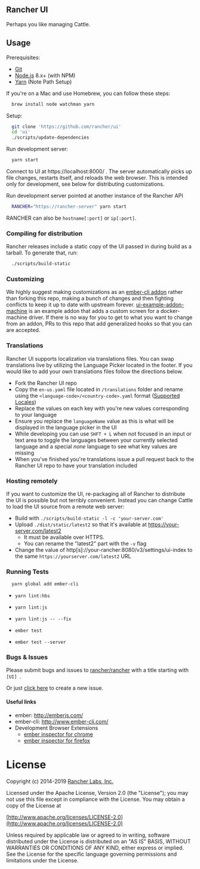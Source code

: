 Rancher UI
--------

Perhaps you like managing Cattle.

## Usage

Prerequisites:
* [Git](http://git-scm.com/)
* [Node.js](http://nodejs.org/) 8.x+ (with NPM)
* [Yarn](https://yarnpkg.com/en/docs/install) (Note Path Setup)

If you're on a Mac and use Homebrew, you can follow these steps:
```bash
  brew install node watchman yarn
```

Setup:
```bash
  git clone 'https://github.com/rancher/ui'
  cd 'ui'
  ./scripts/update-dependencies
```

Run development server:
```bash
  yarn start
```

Connect to UI at https://localhost:8000/ .  The server automatically picks up file changes, restarts itself, and reloads the web browser.  This is intended only for development, see below for distributing customizations.

Run development server pointed at another instance of the Rancher API
```bash
  RANCHER="https://rancher-server" yarn start
```

RANCHER can also be `hostname[:port]` or `ip[:port]`.

### Compiling for distribution

Rancher releases include a static copy of the UI passed in during build as a tarball.  To generate that, run:
```bash
  ./scripts/build-static
```

### Customizing

We highly suggest making customizations as an [ember-cli addon](http://ember-cli.com/extending/#developing-addons-and-blueprints) rather than forking this repo, making a bunch of changes and then fighting conflicts to keep it up to date with upstream forever.  [ui-example-addon-machine](https://github.com/rancher/ui-example-addon-machine) is an example addon that adds a custom screen for a docker-machine driver.  If there is no way for you to get to what you want to change from an addon, PRs to this repo that add generalized hooks so that you can are accepted.

### Translations
Rancher UI supports localization via translations files. You can swap translations live by utilizing the Language Picker located in the footer. If you would like to add your own translations files follow the directions below.

- Fork the Rancher UI repo
- Copy the ```en-us.yaml``` file located in ```/translations``` folder and rename using the ```<language-code>/<country-code>.yaml``` format ([Supported Locales](https://github.com/andyearnshaw/Intl.js/tree/master/locale-data/jsonp))
- Replace the values on each key with you're new values corresponding to your language
- Ensure you replace the ```languageName``` value as this is what will be displayed in the language picker in the UI
- While developing you can use ```SHFT + L``` when not focused in an input or text area to toggle the languages between your currently selected language and a special *none* language to see what key values are missing
- When you've finished you're translations issue a pull request back to the Rancher UI repo to have your translation included

### Hosting remotely

If you want to customize the UI, re-packaging all of Rancher to distribute the UI is possible but not terribly convenient. Instead you can change Cattle to load the UI source from a remote web server:

- Build with `./scripts/build-static -l -c 'your-server.com'`
- Upload `./dist/static/latest2` so that it's available at https://your-server.com/latest2
  - It must be available over HTTPS.
  - You can rename the "latest2" part with the `-v` flag
- Change the value of http[s]://your-rancher:8080/v3/settings/ui-index to the same `https://yourserver.com/latest2` URL

### Running Tests

```bash
  yarn global add ember-cli
```

* `yarn lint:hbs`
* `yarn lint:js`
* `yarn lint:js -- --fix`

* `ember test`
* `ember test --server`

### Bugs & Issues
Please submit bugs and issues to [rancher/rancher](//github.com/rancher/rancher/issues) with a title starting with `[UI] `.

Or just [click here](//github.com/rancher/rancher/issues/new?title=%5BUI%5D%20) to create a new issue.


#### Useful links

* ember: http://emberjs.com/
* ember-cli: http://www.ember-cli.com/
* Development Browser Extensions
  * [ember inspector for chrome](https://chrome.google.com/webstore/detail/ember-inspector/bmdblncegkenkacieihfhpjfppoconhi)
  * [ember inspector for firefox](https://addons.mozilla.org/en-US/firefox/addon/ember-inspector/)

License
=======
Copyright (c) 2014-2019 [Rancher Labs, Inc.](http://rancher.com)

Licensed under the Apache License, Version 2.0 (the "License");
you may not use this file except in compliance with the License.
You may obtain a copy of the License at

[http://www.apache.org/licenses/LICENSE-2.0](http://www.apache.org/licenses/LICENSE-2.0)

Unless required by applicable law or agreed to in writing, software
distributed under the License is distributed on an "AS IS" BASIS,
WITHOUT WARRANTIES OR CONDITIONS OF ANY KIND, either express or implied.
See the License for the specific language governing permissions and
limitations under the License.
